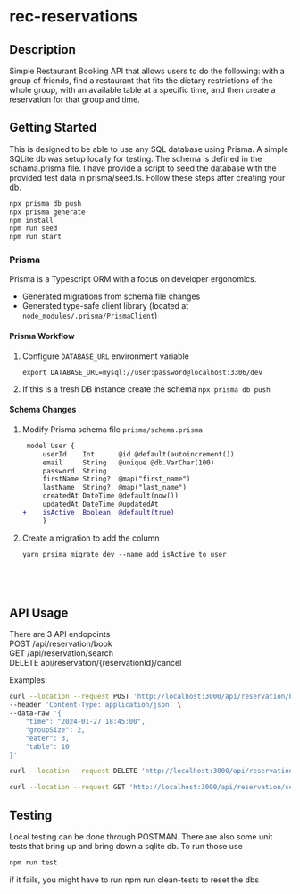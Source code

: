 # rec-reservations

## Description

Simple Restaurant Booking API that allows users to do the following: with a group of friends, find a restaurant that fits the dietary restrictions of the whole group, with an available table at a specific time, and then create a reservation for that group and time.

## Getting Started

This is designed to be able to use any SQL database using Prisma.  A simple SQLite db was setup locally for testing.  The schema is defined in the schama.prisma file.  I have provide a script to seed the database with the provided test data in prisma/seed.ts.  Follow these steps after creating your db.  

````bash
npx prisma db push
npx prisma generate
npm install
npm run seed
npm run start
````

### Prisma

Prisma is a Typescript ORM with a focus on developer ergonomics.

- Generated migrations from schema file changes
- Generated type-safe client library (located at `node_modules/.prisma/PrismaClient`)

#### Prisma Workflow

1. Configure `DATABASE_URL` environment variable

   `export DATABASE_URL=mysql://user:password@localhost:3306/dev`

2. If this is a fresh DB instance create the schema
   `npx prisma db push`

#### Schema Changes

1. Modify Prisma schema file `prisma/schema.prisma`

   ```diff
    model User {
        userId    Int      @id @default(autoincrement())
        email     String   @unique @db.VarChar(100)
        password  String
        firstName String?  @map("first_name")
        lastName  String?  @map("last_name")
        createdAt DateTime @default(now())
        updatedAt DateTime @updatedAt
   +    isActive  Boolean  @default(true)
        }
   ```

2. Create a migration to add the column

   ```shell
   yarn prsima migrate dev --name add_isActive_to_user





## API Usage
There are 3 API endopoints \
POST /api/reservation/book \
GET /api/reservation/search \
DELETE api/reservation/{reservationId}/cancel

Examples:
```sh
curl --location --request POST 'http://localhost:3000/api/reservation/book' \
--header 'Content-Type: application/json' \
--data-raw '{
    "time": "2024-01-27 18:45:00",
    "groupSize": 2,
    "eater": 3,
    "table": 10
}'
```

```sh
curl --location --request DELETE 'http://localhost:3000/api/reservation/5/cancel'
```

```sh
curl --location --request GET 'http://localhost:3000/api/reservation/search?time=2024-01-26 18:45:00&groupSize=4&restriction=Vegetarian&restriction=Gluten'
```



## Testing
Local testing can be done through POSTMAN.  There are also some unit tests that bring up and bring down a sqlite db.  To run those use
````bash
npm run test

````
if it fails, you might have to run npm run clean-tests to reset the dbs
